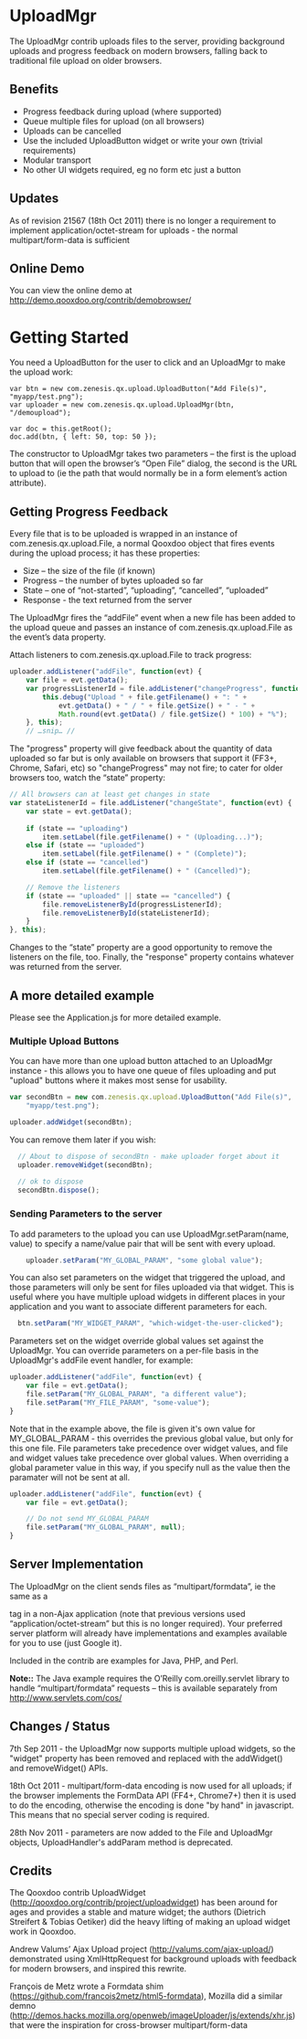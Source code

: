 # UploadMgr

The UploadMgr contrib uploads files to the server, providing background uploads and progress feedback on modern browsers, falling back to traditional file upload on older browsers.  

## Benefits

  * Progress feedback during upload (where supported)
  * Queue multiple files for upload (on all browsers)
  * Uploads can be cancelled
  * Use the included UploadButton widget or write your own (trivial requirements)
  * Modular transport
  * No other UI widgets required, eg no form etc just a button

## Updates
As of revision 21567 (18th Oct 2011) there is no longer a requirement to implement application/octet-stream for uploads - the normal multipart/form-data is sufficient

## Online Demo
You can view the online demo at http://demo.qooxdoo.org/contrib/demobrowser/
# Getting Started
You need a UploadButton for the user to click and an UploadMgr to make the upload work:

``` 
var btn = new com.zenesis.qx.upload.UploadButton("Add File(s)", "myapp/test.png");
var uploader = new com.zenesis.qx.upload.UploadMgr(btn, "/demoupload");

var doc = this.getRoot();
doc.add(btn, { left: 50, top: 50 });
```

The constructor to UploadMgr takes two parameters – the first is the upload button that will open the browser’s “Open File” dialog, the second is the URL to upload to (ie the path that would normally be in a form element’s action attribute).

## Getting Progress Feedback

Every file that is to be uploaded is wrapped in an instance of com.zenesis.qx.upload.File, a normal Qooxdoo object that fires events during the upload process; it has these properties:

  * Size – the size of the file (if known)
  * Progress – the number of bytes uploaded so far
  * State – one of “not-started”, “uploading”, “cancelled”, “uploaded”
  * Response - the text returned from the server

The UploadMgr fires the “addFile” event when a new file has been added to the upload queue and passes an instance of com.zenesis.qx.upload.File as the event’s data property.

Attach listeners to com.zenesis.qx.upload.File to track progress:

``` javascript
uploader.addListener("addFile", function(evt) {
	var file = evt.getData();
	var progressListenerId = file.addListener("changeProgress", function(evt) {
		this.debug("Upload " + file.getFilename() + ": " + 
			evt.getData() + " / " + file.getSize() + " - " +
   			Math.round(evt.getData() / file.getSize() * 100) + "%");
	}, this);
	// …snip… //
```

The "progress" property will give feedback about the quantity of data uploaded so far but is only available on browsers that support it (FF3+, Chrome, Safari, etc) so "changeProgress" may not fire; to cater for older browsers too, watch the “state” property:

``` javascript
// All browsers can at least get changes in state
var stateListenerId = file.addListener("changeState", function(evt) {
	var state = evt.getData();
				
	if (state == "uploading")
		item.setLabel(file.getFilename() + " (Uploading...)");
	else if (state == "uploaded")
		item.setLabel(file.getFilename() + " (Complete)");
	else if (state == "cancelled")
		item.setLabel(file.getFilename() + " (Cancelled)");

	// Remove the listeners
	if (state == "uploaded" || state == "cancelled") {
		file.removeListenerById(progressListenerId);
		file.removeListenerById(stateListenerId);
	}
}, this);
```

Changes to the “state” property are a good opportunity to remove the listeners on the file, too.
Finally, the "response" property contains whatever was returned from the server.
## A more detailed example

Please see the Application.js for more detailed example.

### Multiple Upload Buttons

You can have more than one upload button attached to an UploadMgr instance - this allows you to have one queue of files uploading and put "upload" buttons where it makes most sense for usability.

``` javascript
var secondBtn = new com.zenesis.qx.upload.UploadButton("Add File(s)", 
    "myapp/test.png");

uploader.addWidget(secondBtn);
```

You can remove them later if you wish:
``` javascript
  // About to dispose of secondBtn - make uploader forget about it
  uploader.removeWidget(secondBtn);
  
  // ok to dispose
  secondBtn.dispose();
```

### Sending Parameters to the server
To add parameters to the upload you can use UploadMgr.setParam(name, value) to specify a name/value pair that will be sent with every upload.  
``` javascript
	uploader.setParam("MY_GLOBAL_PARAM", "some global value");
```

You can also set parameters on the widget that triggered the upload, and those parameters will only be sent for files uploaded via that widget.  This is useful where you have multiple upload widgets in different places in your application and you want to associate different parameters for each.

``` javascript
  btn.setParam("MY_WIDGET_PARAM", "which-widget-the-user-clicked");
```

Parameters set on the widget override global values set against the UploadMgr.
You can override parameters on a per-file basis in the UploadMgr's addFile event handler, for example:
``` javascript
uploader.addListener("addFile", function(evt) {
	var file = evt.getData();
	file.setParam("MY_GLOBAL_PARAM", "a different value");
	file.setParam("MY_FILE_PARAM", "some-value");
}
```

Note that in the example above, the file is given it's own value for MY_GLOBAL_PARAM - this overrides the previous global value, but only for this one file.  File parameters take precedence over widget values, and file and widget values take precedence over global values.  When overriding a global parameter value in this way, if you specify null as the value then the paramater will not be sent at all.

``` javascript
uploader.addListener("addFile", function(evt) {
	var file = evt.getData();

	// Do not send MY_GLOBAL_PARAM
	file.setParam("MY_GLOBAL_PARAM", null);
}
```

## Server Implementation

The UploadMgr on the client sends files as “multipart/formdata”, ie the same as a <form> tag in a non-Ajax application (note that previous versions used “application/octet-stream” but this is no longer required).  Your preferred server platform will already have implementations and examples available for you to use (just Google it).

Included in the contrib are examples for Java, PHP, and Perl.

**Note::** The Java example requires the O’Reilly com.oreilly.servlet library to handle “multipart/formdata” requests – this is available separately from http://www.servlets.com/cos/

## Changes / Status

7th Sep 2011 - the UploadMgr now supports multiple upload widgets, so the "widget" property has been removed and replaced with the addWidget() and removeWidget() APIs.

18th Oct 2011 - multipart/form-data encoding is now used for all uploads; if the browser implements the FormData API (FF4+, Chrome7+) then it is used to do the encoding, otherwise the encoding is done "by hand" in javascript.  This means that no special server coding is required.

28th Nov 2011 - parameters are now added to the File and UploadMgr objects, UploadHandler's addParam method is deprecated.
## Credits
The Qooxdoo contrib UploadWidget (http://qooxdoo.org/contrib/project/uploadwidget) has been around for ages and provides a stable and mature widget; the authors (Dietrich Streifert & Tobias Oetiker) did the heavy lifting of making an upload widget work in Qooxdoo.

Andrew Valums’ Ajax Upload project (http://valums.com/ajax-upload/) demonstrated using XmlHttpRequest for background uploads with feedback for modern browsers, and inspired this rewrite.

François de Metz wrote a Formdata shim (https://github.com/francois2metz/html5-formdata), Mozilla did a similar demno (http://demos.hacks.mozilla.org/openweb/imageUploader/js/extends/xhr.js) that were the inspiration for cross-browser multipart/form-data

